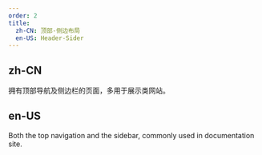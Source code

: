 ```yaml
---
order: 2
title:
  zh-CN: 顶部-侧边布局
  en-US: Header-Sider
---
```


## zh-CN

拥有顶部导航及侧边栏的页面，多用于展示类网站。

## en-US

Both the top navigation and the sidebar, commonly used in documentation site.

